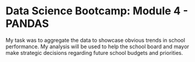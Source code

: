 # Data Science Bootcamp: Module 4 - PANDAS

My task was to aggregate the data to showcase obvious trends in school performance. My analysis will be used to help the school board and mayor make strategic decisions regarding future school budgets and priorities.

